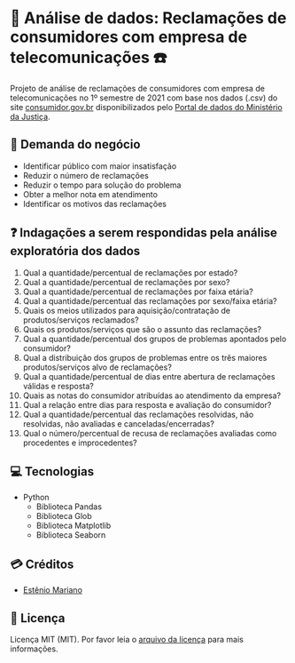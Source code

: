 # 🔎 Análise de dados: Reclamações de consumidores com empresa de telecomunicações ☎️️

Projeto de análise de reclamações de consumidores com empresa de telecomunicações no 1º semestre de 2021 com base nos dados (.csv) do site [consumidor.gov.br](https://www.consumidor.gov.br) disponibilizados pelo [Portal de dados do Ministério da Justiça](http://dados.mj.gov.br/).

## 📃 Demanda do negócio

- Identificar público com maior insatisfação
- Reduzir o número de reclamações
- Reduzir o tempo para solução do problema
- Obter a melhor nota em atendimento
- Identificar os motivos das reclamações

## ❓ Indagações a serem respondidas pela análise exploratória dos dados

1. Qual a quantidade/percentual de reclamações por estado?
2. Qual a quantidade/percentual de reclamações por sexo?
3. Qual a quantidade/percentual de reclamações por faixa etária?
4. Qual a quantidade/percentual das reclamações por sexo/faixa etária?
5. Quais os meios utilizados para aquisição/contratação de produtos/serviços reclamados?
6. Quais os produtos/serviços que são o assunto das reclamações?
7. Qual a quantidade/percentual dos grupos de problemas apontados pelo consumidor?
8. Qual a distribuição dos grupos de problemas entre os três maiores produtos/serviços alvo de reclamações?
9. Qual a quantidade/percentual de dias entre abertura de reclamações válidas e resposta?
10. Quais as notas do consumidor atribuídas ao atendimento da empresa?
11. Qual a relação entre dias para resposta e avaliação do consumidor?
12. Qual a quantidade/percentual das reclamações resolvidas, não resolvidas, não avaliadas e canceladas/encerradas?
13. Qual o número/percentual de recusa de reclamações avaliadas como procedentes e improcedentes?

## 💻 Tecnologias

- Python
    - Biblioteca Pandas
    - Biblioteca Glob
    - Biblioteca Matplotlib
    - Biblioteca Seaborn

## 💳 Créditos

- [Estênio Mariano](https://github.com/emso-exe)

## 🔖 Licença

Licença MIT (MIT). Por favor leia o [arquivo da licença](LICENSE.md) para mais informações.